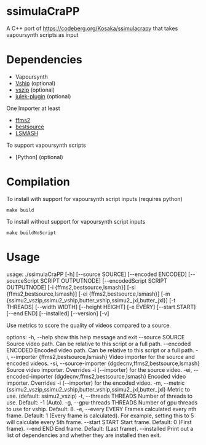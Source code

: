 # ssimulaCraPP
A C++ port of https://codeberg.org/Kosaka/ssimulacrapy that takes vapoursynth scripts as input

# Dependencies

- Vapoursynth
- [Vship](https://github.com/Line-fr/Vship) (optional)
- [vszip](https://github.com/dnjulek/vapoursynth-zip) (optional)
- [julek-plugin](https://github.com/dnjulek/vapoursynth-julek-plugin) (optional)

One Importer at least

- [ffms2](https://github.com/FFMS/ffms2/tree/master)
- [bestsource](https://github.com/vapoursynth/bestsource)
- [LSMASH](https://github.com/l-smash/l-smash)

To support vapoursynth scripts
- [Python] (optional)

# Compilation

To install with support for vapoursynth script inputs (requires python)

`make build`

To install without support for vapoursynth script inputs

`make buildNoScript`

# Usage

usage: ./ssimulaCraPP [-h] [--source SOURCE] [--encoded ENCODED] [--sourceScript SCRIPT OUTPUTNODE] [--encodedScript SCRIPT OUTPUTNODE]
                    [-i {ffms2,bestsource,lsmash}] [-si {ffms2,bestsource,lsmash}]
                    [-ei {ffms2,bestsource,lsmash}]
                    [-m {ssimu2_vszip,ssimu2_vship,butter_vship,ssimu2_jxl,butter_jxl}]
                    [-t THREADS] [--width WIDTH] [--height HEIGHT] [-e EVERY] [--start START] [--end END]
                    [--installed] [--version] [-v]

Use metrics to score the quality of videos compared to a source.

options:
  -h, --help            show this help message and exit
  --source SOURCE       Source video path. Can be relative to this script or a full path.
  --encoded ENCODED
                        Encoded video path. Can be relative to this script or a full path.
  -i, --importer {ffms2,bestsource,lsmash}
                        Video importer for the source and encoded videos.
  -si, --source-importer {dgdecnv,ffms2,bestsource,lsmash}
                        Source video importer. Overrides -i (--importer) for the source video.
  -ei, --encoded-importer {dgdecnv,ffms2,bestsource,lsmash}
                        Encoded video importer. Overrides -i (--importer) for the encoded video.
  -m, --metric {ssimu2_vszip,ssimu2_vship,butter_vship,ssimu2_jxl,butter_jxl}
                        Metric to use. (default: ssimu2_vszip)
  -t, --threads THREADS
                        Number of threads to use. Default: -1 (Auto).
  -g, --gpu-threads THREADS
                        Number of gpu threads to use for vship. Default: 8.
  -e, --every EVERY     Frames calculated every nth frame. Default: 1 (Every frame is calculated). For example,
                        setting this to 5 will calculate every 5th frame.
  --start START         Start frame. Default: 0 (First frame).
  --end END             End frame. Default: (Last frame).
  --installed           Print out a list of dependencies and whether they are installed then exit.
